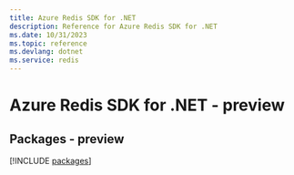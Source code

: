 ```yaml
---
title: Azure Redis SDK for .NET
description: Reference for Azure Redis SDK for .NET
ms.date: 10/31/2023
ms.topic: reference
ms.devlang: dotnet
ms.service: redis
---
```

# Azure Redis SDK for .NET - preview
## Packages - preview
[!INCLUDE [packages](redis-index.md)]